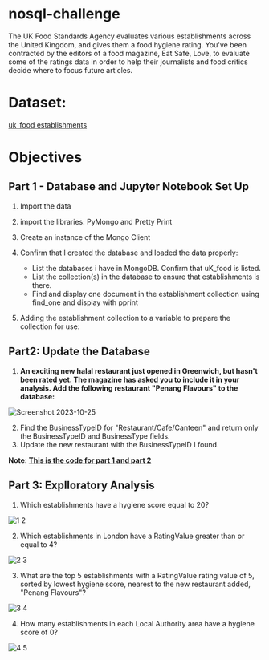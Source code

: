 # nosql-challenge

The UK Food Standards Agency evaluates various establishments across the United Kingdom, and gives them a food hygiene rating. You've been contracted by the editors of a food magazine, Eat Safe, Love, to evaluate some of the ratings data in order to help their journalists and food critics decide where to focus future articles.

# Dataset:

[uk_food establishments](https://github.com/dilqvl62/nosql-challenge/tree/main/Resources)

# Objectives

## Part 1 - Database and Jupyter Notebook Set Up

1. Import the data
2. import the libraries: PyMongo and Pretty Print
3. Create an instance of the Mongo Client
4. Confirm that I created the database and loaded the data properly:
   * List the databases i have in MongoDB. Confirm that uK_food is listed.
   * List the collection(s) in the database to ensure that establishments is there.
   * Find and display one document in the establishment collection using find_one and display with pprint

5. Adding the establishment collection to a variable to prepare the collection for use:

## Part2: Update the Database 

1. **An exciting new halal restaurant just opened in Greenwich, but hasn't been rated yet. The magazine has asked you to include it in your analysis. Add the following restaurant "Penang Flavours" to the database:**

![Screenshot 2023-10-25](https://github.com/dilqvl62/nosql-challenge/assets/107519883/002f6626-e014-477b-aac8-1e5aab2c51ba)

2. Find the BusinessTypeID for "Restaurant/Cafe/Canteen" and return only the BusinessTypeID and BusinessType fields.
3. Update the new restaurant with the BusinessTypeID I found.

**Note: [This is the code for part 1 and part 2](https://github.com/dilqvl62/nosql-challenge/blob/main/NoSQL_setup.ipynb)**

## Part 3: Explloratory Analysis
1. Which establishments have a hygiene score equal to 20?

![1 2](https://github.com/dilqvl62/nosql-challenge/assets/107519883/533eb449-4ef2-4457-9fd5-1388e27b27b2)

2. Which establishments in London have a RatingValue greater than or equal to 4?

![2 3](https://github.com/dilqvl62/nosql-challenge/assets/107519883/05f4473f-abb0-40a4-9610-47346b2862b4)

3.  What are the top 5 establishments with a RatingValue rating value of 5, sorted by lowest hygiene score, nearest to the new restaurant added, "Penang Flavours"?

![3 4](https://github.com/dilqvl62/nosql-challenge/assets/107519883/3d2be9f4-ecf0-4ea0-a49f-b3a229bd4611)

4.   How many establishments in each Local Authority area have a hygiene score of 0?

![4 5](https://github.com/dilqvl62/nosql-challenge/assets/107519883/d702e26c-3d4c-45d9-9da1-a0a5eff7d232)
